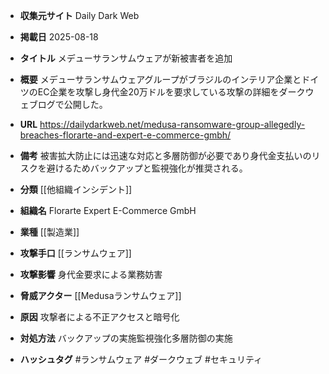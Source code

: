 - **収集元サイト**
Daily Dark Web

- **掲載日**
2025-08-18

- **タイトル**
メデューサランサムウェアが新被害者を追加

- **概要**
メデューサランサムウェアグループがブラジルのインテリア企業とドイツのEC企業を攻撃し身代金20万ドルを要求している攻撃の詳細をダークウェブログで公開した。

- **URL**
https://dailydarkweb.net/medusa-ransomware-group-allegedly-breaches-florarte-and-expert-e-commerce-gmbh/

- **備考**
被害拡大防止には迅速な対応と多層防御が必要であり身代金支払いのリスクを避けるためバックアップと監視強化が推奨される。

- **分類**
[[他組織インシデント]]

- **組織名**
Florarte Expert E-Commerce GmbH

- **業種**
[[製造業]]

- **攻撃手口**
[[ランサムウェア]]

- **攻撃影響**
身代金要求による業務妨害

- **脅威アクター**
[[Medusaランサムウェア]]

- **原因**
攻撃者による不正アクセスと暗号化

- **対処方法**
バックアップの実施監視強化多層防御の実施

- **ハッシュタグ**
#ランサムウェア #ダークウェブ #セキュリティ
